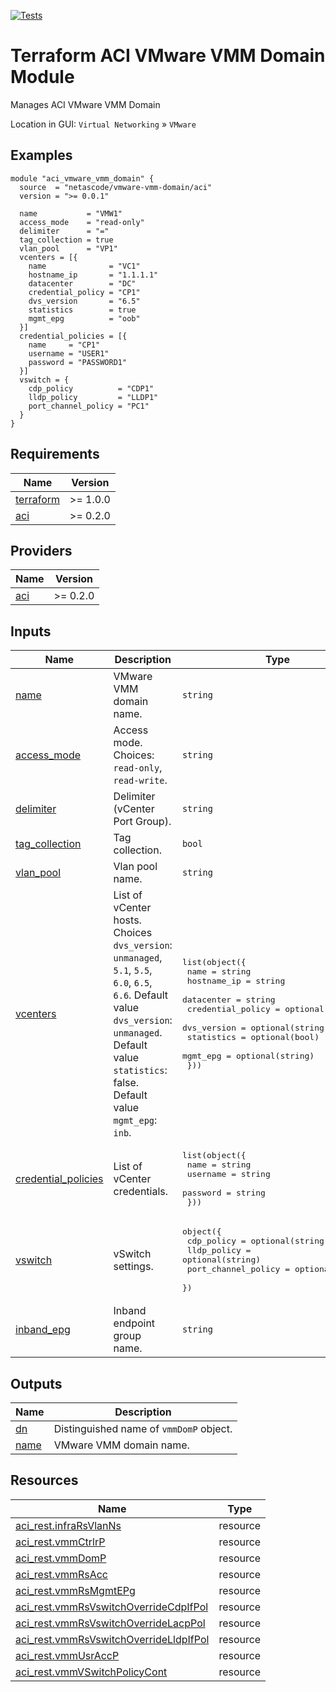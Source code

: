 <!-- BEGIN_TF_DOCS -->
[![Tests](https://github.com/netascode/terraform-aci-vmware-vmm-domain/actions/workflows/test.yml/badge.svg)](https://github.com/netascode/terraform-aci-vmware-vmm-domain/actions/workflows/test.yml)

# Terraform ACI VMware VMM Domain Module

Manages ACI VMware VMM Domain

Location in GUI:
`Virtual Networking` » `VMware`

## Examples

```hcl
module "aci_vmware_vmm_domain" {
  source  = "netascode/vmware-vmm-domain/aci"
  version = ">= 0.0.1"

  name           = "VMW1"
  access_mode    = "read-only"
  delimiter      = "="
  tag_collection = true
  vlan_pool      = "VP1"
  vcenters = [{
    name              = "VC1"
    hostname_ip       = "1.1.1.1"
    datacenter        = "DC"
    credential_policy = "CP1"
    dvs_version       = "6.5"
    statistics        = true
    mgmt_epg          = "oob"
  }]
  credential_policies = [{
    name     = "CP1"
    username = "USER1"
    password = "PASSWORD1"
  }]
  vswitch = {
    cdp_policy          = "CDP1"
    lldp_policy         = "LLDP1"
    port_channel_policy = "PC1"
  }
}

```

## Requirements

| Name | Version |
|------|---------|
| <a name="requirement_terraform"></a> [terraform](#requirement\_terraform) | >= 1.0.0 |
| <a name="requirement_aci"></a> [aci](#requirement\_aci) | >= 0.2.0 |

## Providers

| Name | Version |
|------|---------|
| <a name="provider_aci"></a> [aci](#provider\_aci) | >= 0.2.0 |

## Inputs

| Name | Description | Type | Default | Required |
|------|-------------|------|---------|:--------:|
| <a name="input_name"></a> [name](#input\_name) | VMware VMM domain name. | `string` | n/a | yes |
| <a name="input_access_mode"></a> [access\_mode](#input\_access\_mode) | Access mode. Choices: `read-only`, `read-write`. | `string` | `"read-write"` | no |
| <a name="input_delimiter"></a> [delimiter](#input\_delimiter) | Delimiter (vCenter Port Group). | `string` | `""` | no |
| <a name="input_tag_collection"></a> [tag\_collection](#input\_tag\_collection) | Tag collection. | `bool` | `false` | no |
| <a name="input_vlan_pool"></a> [vlan\_pool](#input\_vlan\_pool) | Vlan pool name. | `string` | n/a | yes |
| <a name="input_vcenters"></a> [vcenters](#input\_vcenters) | List of vCenter hosts. Choices `dvs_version`: `unmanaged`, `5.1`, `5.5`, `6.0`, `6.5`, `6.6`. Default value `dvs_version`: `unmanaged`. Default value `statistics`: false. Default value `mgmt_epg`: `inb`. | <pre>list(object({<br>    name              = string<br>    hostname_ip       = string<br>    datacenter        = string<br>    credential_policy = optional(string)<br>    dvs_version       = optional(string)<br>    statistics        = optional(bool)<br>    mgmt_epg          = optional(string)<br>  }))</pre> | `[]` | no |
| <a name="input_credential_policies"></a> [credential\_policies](#input\_credential\_policies) | List of vCenter credentials. | <pre>list(object({<br>    name     = string<br>    username = string<br>    password = string<br>  }))</pre> | `[]` | no |
| <a name="input_vswitch"></a> [vswitch](#input\_vswitch) | vSwitch settings. | <pre>object({<br>    cdp_policy          = optional(string)<br>    lldp_policy         = optional(string)<br>    port_channel_policy = optional(string)<br>  })</pre> | `{}` | no |
| <a name="input_inband_epg"></a> [inband\_epg](#input\_inband\_epg) | Inband endpoint group name. | `string` | `""` | no |

## Outputs

| Name | Description |
|------|-------------|
| <a name="output_dn"></a> [dn](#output\_dn) | Distinguished name of `vmmDomP` object. |
| <a name="output_name"></a> [name](#output\_name) | VMware VMM domain name. |

## Resources

| Name | Type |
|------|------|
| [aci_rest.infraRsVlanNs](https://registry.terraform.io/providers/netascode/aci/latest/docs/resources/rest) | resource |
| [aci_rest.vmmCtrlrP](https://registry.terraform.io/providers/netascode/aci/latest/docs/resources/rest) | resource |
| [aci_rest.vmmDomP](https://registry.terraform.io/providers/netascode/aci/latest/docs/resources/rest) | resource |
| [aci_rest.vmmRsAcc](https://registry.terraform.io/providers/netascode/aci/latest/docs/resources/rest) | resource |
| [aci_rest.vmmRsMgmtEPg](https://registry.terraform.io/providers/netascode/aci/latest/docs/resources/rest) | resource |
| [aci_rest.vmmRsVswitchOverrideCdpIfPol](https://registry.terraform.io/providers/netascode/aci/latest/docs/resources/rest) | resource |
| [aci_rest.vmmRsVswitchOverrideLacpPol](https://registry.terraform.io/providers/netascode/aci/latest/docs/resources/rest) | resource |
| [aci_rest.vmmRsVswitchOverrideLldpIfPol](https://registry.terraform.io/providers/netascode/aci/latest/docs/resources/rest) | resource |
| [aci_rest.vmmUsrAccP](https://registry.terraform.io/providers/netascode/aci/latest/docs/resources/rest) | resource |
| [aci_rest.vmmVSwitchPolicyCont](https://registry.terraform.io/providers/netascode/aci/latest/docs/resources/rest) | resource |
<!-- END_TF_DOCS -->